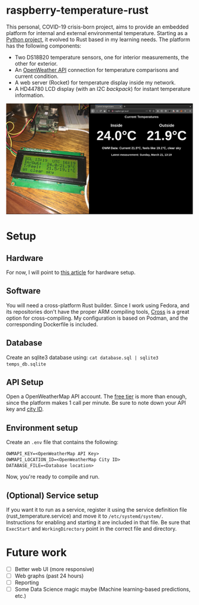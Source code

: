 # raspberry-temperature-rust

This personal, COVID-19 crisis-born project, aims to provide an embedded
platform for internal and external environmental temperature. Starting as a
[Python project](https://github.com/injcristianrojas/raspberrypi_temperature),
it evolved to Rust based in my learning needs. The platform has
the following components:

* Two DS18B20 temperature sensors, one for interior measurements, the other for
exterior.
* An [OpenWeather API](https://openweathermap.org/api) connection for temperature comparisons and current
condition.
* A web server (Rocket) for temperature display inside my network.
* A HD44780 LCD display (with an I2C _backpack_) for instant temperature
information.

![alt text](shots.png)

# Setup

## Hardware

For now, I will point to
[this article](https://www.circuitbasics.com/raspberry-pi-ds18b20-temperature-sensor-tutorial/)
for hardware setup.

## Software

You will need a cross-platform Rust builder. Since I work using Fedora, and
its repositories don't have the proper ARM compiling tools,
[Cross](https://github.com/rust-embedded/cross) is a great option for 
cross-compiling. My configuration is based on Podman, and the corresponding 
Dockerfile is included.

## Database

Create an sqlite3 database using: `cat database.sql | sqlite3 temps_db.sqlite`

## API Setup

Open a OpenWeatherMap API account. The
[free tier](https://openweathermap.org/price) is more than enough, since the 
platform makes 1 call per minute. Be sure to note down your API key and
[city ID](https://openweathermap.org/current#cityid).

## Environment setup

Create an `.env` file that contains the following:

```
OWMAPI_KEY=<OpenWeatherMap API Key>
OWMAPI_LOCATION_ID=<OpenWeatherMap City ID>
DATABASE_FILE=<Database location>
```

Now, you're ready to compile and run.

## (Optional) Service setup

If you want it to run as a service, register it using the service definition
file (rust_temperature.service) and move it to `/etc/systemd/system/`.
Instructions for enabling and starting it are included in that file. Be sure
that `ExecStart` and `WorkingDirectory` point in the correct file and directory.

# Future work

- [ ] Better web UI (more responsive)
- [ ] Web graphs (past 24 hours)
- [ ] Reporting
- [ ] Some Data Science magic maybe (Machine learning-based predictions, etc.)